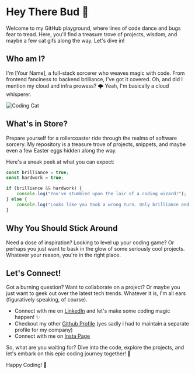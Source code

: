 # Hey There Bud 👋

Welcome to my GitHub playground, where lines of code dance and bugs fear to tread. Here, you'll find a treasure trove of projects, wisdom, and maybe a few cat gifs along the way. Let's dive in!

## Who am I?

I'm [Your Name], a full-stack sorcerer who weaves magic with code. From frontend fanciness to backend brilliance, I've got it covered. Oh, and did I mention my cloud and infra prowess? 🌩️ Yeah, I'm basically a cloud whisperer.

![Coding Cat](https://media.giphy.com/media/ZvLUtG6BZkBi0/giphy.gif)

## What's in Store?

Prepare yourself for a rollercoaster ride through the realms of software sorcery. My repository is a treasure trove of projects, snippets, and maybe even a few Easter eggs hidden along the way. 

Here's a sneak peek at what you can expect:

```javascript
const brilliance = true;
const hardwork = true;

if (brilliance && hardwork) {
    console.log("You've stumbled upon the lair of a coding wizard!");
} else {
    console.log("Looks like you took a wrong turn. Only brilliance and hard work allowed here!");
}
```

## Why You Should Stick Around

Need a dose of inspiration? Looking to level up your coding game? Or perhaps you just want to bask in the glow of some seriously cool projects. Whatever your reason, you're in the right place.

## Let's Connect!

Got a burning question? Want to collaborate on a project? Or maybe you just want to geek out over the latest tech trends. Whatever it is, I'm all ears (figuratively speaking, of course).

- Connect with me on [LinkedIn]([https://www.linkedin.com/in/yourname](https://www.linkedin.com/in/saksham-sharma-89085b19b/)) and let's make some coding magic happen! ✨
- Checkout my other [Github Profile](https://github.com/saksham-procol) (yes sadly i had to maintain a separate profile for my company)
- Connect with me on [Insta Page](https://www.instagram.com/saksham_sharma_10/)

So, what are you waiting for? Dive into the code, explore the projects, and let's embark on this epic coding journey together! 🚀

Happy Coding! 🎉

